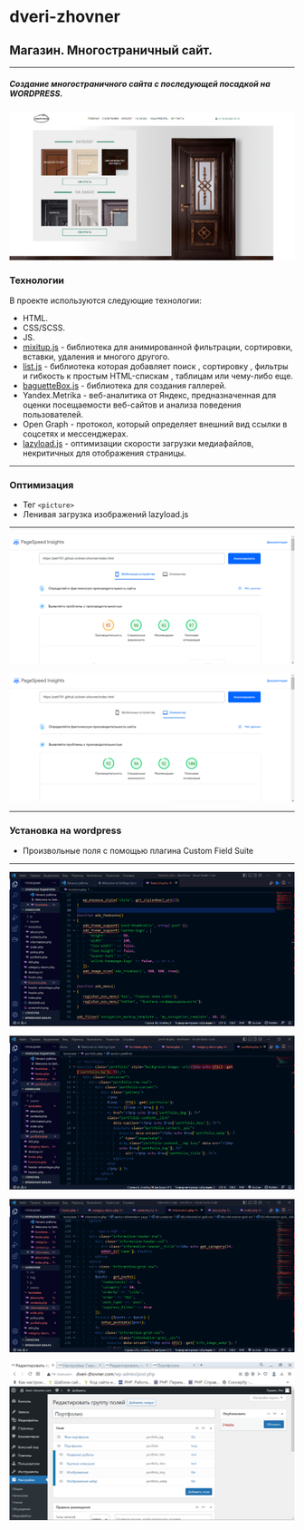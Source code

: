 # dveri-zhovner

## Магазин. Многостраничный сайт.
***
##### Создание многостраничного сайта с последующей посадкой на WORDPRESS.



[![N|Solid](https://github.com/Petr791/dveri-zhovner/blob/main/img/screenshots/screenshot_2.png)](https://petr791.github.io/dveri-zhovner/)






### Технологии

В проекте используются следующие технологии:

- HTML.
- CSS/SCSS.
- JS.
- [mixitup.js](https://www.kunkalabs.com/mixitup/) - библиотека для анимированной фильтрации, сортировки, вставки, удаления и многого другого.
- [list.js](https://listjs.com/) - библиотека которая добавляет поиск , сортировку , фильтры и гибкость к простым HTML-спискам , таблицам или чему-либо еще.
- [baguetteBox.js](https://feimosi.github.io/baguetteBox.js/) - библиотека для создания галлерей.
- Yandex.Metrika - веб-аналитика от Яндекс, предназначенная для оценки посещаемости веб-сайтов и анализа поведения пользователей. 
- Open Graph - протокол, который определяет внешний вид ссылки в соцсетях и мессенджерах.
- [lazyload.js](https://www.andreaverlicchi.eu/vanilla-lazyload/) - оптимизации скорости загрузки медиафайлов, некритичных для отображения страницы.




---
### Оптимизация
- Тег ```<picture>```
- Ленивая загрузка изображений lazyload.js 

---

[![N|Solid](https://github.com/Petr791/dveri-zhovner/blob/main/img/screenshots/Screenshot_4.png)](https://github.com/Petr791/dveri-zhovner/blob/main/img/screenshots/Screenshot_4.png)

[![N|Solid](https://github.com/Petr791/dveri-zhovner/blob/main/img/screenshots/Screenshot_5.png)](https://github.com/Petr791/dveri-zhovner/blob/main/img/screenshots/Screenshot_5.png)




---
### Установка на wordpress
- Произвольные поля с помощью плагина Custom Field Suite
---

[![N|Solid](https://github.com/Petr791/dveri-zhovner/blob/main/img/screenshots/for%20wordpress/Screenshot_n1.png)](https://github.com/Petr791/dveri-zhovner/blob/main/img/screenshots/for%20wordpress/Screenshot_n1.png)

[![N|Solid](https://github.com/Petr791/dveri-zhovner/blob/main/img/screenshots/for%20wordpress/Screenshot_n2.png)](https://github.com/Petr791/dveri-zhovner/blob/main/img/screenshots/for%20wordpress/Screenshot_n2.png)

[![N|Solid](https://github.com/Petr791/dveri-zhovner/blob/main/img/screenshots/for%20wordpress/Screenshot_n3.png)](https://github.com/Petr791/dveri-zhovner/blob/main/img/screenshots/for%20wordpress/Screenshot_n3.png)

[![N|Solid](https://github.com/Petr791/dveri-zhovner/blob/main/img/screenshots/for%20wordpress/Screenshot_14.png)](https://github.com/Petr791/dveri-zhovner/blob/main/img/screenshots/for%20wordpress/Screenshot_14.png)


